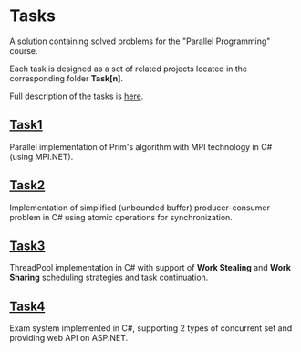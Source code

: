 # Tasks

A solution containing solved problems for the "Parallel Programming" course.

Each task is designed as a set of related projects located in the corresponding folder **Task[n]**.

Full description of the tasks is [here](/Common/Tasks.pdf).

## [Task1](./Task1)

Parallel implementation of Prim's algorithm with MPI technology in C# (using MPI.NET).

## [Task2](./Task2)

Implementation of simplified (unbounded buffer) producer-consumer problem in C# using atomic operations for synchronization.

## [Task3](./Task3)

ThreadPool implementation in C# with support of **Work Stealing** and **Work Sharing** scheduling strategies and task continuation.

## [Task4](./Task4)

Exam system implemented in C#, supporting 2 types of concurrent set and providing web API on ASP.NET.